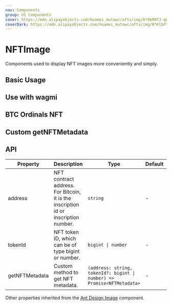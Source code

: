 ```yaml
---
nav: Components
group: UI Components
cover: https://mdn.alipayobjects.com/huamei_mutawc/afts/img/A*0bRHTJ-qHbIAAAAAAAAAAAAADlrGAQ/original
coverDark: https://mdn.alipayobjects.com/huamei_mutawc/afts/img/A*KlbFSKEqFy8AAAAAAAAAAAAADlrGAQ/original
---
```


# NFTImage

Components used to display NFT images more conveniently and simply.

## Basic Usage

<code src="./demos/basic.tsx"></code>

## Use with wagmi

<code src="./demos/wagmi.tsx"></code>

## BTC Ordinals NFT

<code src="./demos/ordinals.tsx"></code>

## Custom getNFTMetadata

<code src="./demos/customGetNFTMetadata.tsx"></code>

## API

| Property | Description | Type | Default | Version |
| --- | --- | --- | --- | --- |
| address | NFT contract address. For Bitcoin, it is the inscription id or inscription number. | `string` | - | - |
| tokenId | NFT token ID, which can be of type bigint or number. | `bigint \| number` | - | - |
| getNFTMetadata | Custom method to get NFT metadata. | `(address: string, tokenId?: bigint \| number) => Promise<NFTMetadata>` | - | - |

Other properties inherited from the [Ant Design Image](https://ant-design.antgroup.com/components/image) component.
